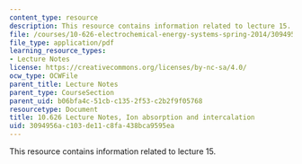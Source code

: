 ```yaml
---
content_type: resource
description: This resource contains information related to lecture 15.
file: /courses/10-626-electrochemical-energy-systems-spring-2014/3094956ac103de11c8fa438bca9595ea_MIT10_626S14_S11lec15.pdf
file_type: application/pdf
learning_resource_types:
- Lecture Notes
license: https://creativecommons.org/licenses/by-nc-sa/4.0/
ocw_type: OCWFile
parent_title: Lecture Notes
parent_type: CourseSection
parent_uid: b06bfa4c-51cb-c135-2f53-c2b2f9f05768
resourcetype: Document
title: 10.626 Lecture Notes, Ion absorption and intercalation
uid: 3094956a-c103-de11-c8fa-438bca9595ea
---
```

This resource contains information related to lecture 15.